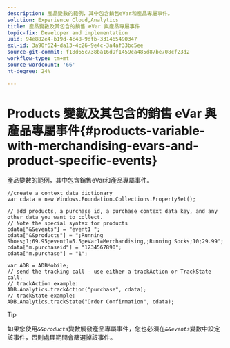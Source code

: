 ```yaml
---
description: 產品變數的範例，其中包含銷售eVar和產品專屬事件。
solution: Experience Cloud,Analytics
title: 產品變數及其包含的銷售 eVar 與產品專屬事件
topic-fix: Developer and implementation
uuid: 94e882e4-b19d-4c48-9dfb-331465490347
exl-id: 3a90f624-da13-4c26-9e4c-3a4af33bc5ee
source-git-commit: f18d65c738ba16d9f1459ca485d87be708cf23d2
workflow-type: tm+mt
source-wordcount: '66'
ht-degree: 24%

---
```


# Products 變數及其包含的銷售 eVar 與產品專屬事件{#products-variable-with-merchandising-evars-and-product-specific-events}

產品變數的範例，其中包含銷售eVar和產品專屬事件。

```
//create a context data dictionary 
var cdata = new Windows.Foundation.Collections.PropertySet(); 
  
// add products, a purchase id, a purchase context data key, and any other data you want to collect. 
// Note the special syntax for products 
cdata["&&events"] = "event1 "; 
cdata["&&products"] = ";Running Shoes;1;69.95;event1=5.5;eVar1=Merchandising,;Running Socks;10;29.99"; 
cdata["m.purchaseid"] = "1234567890"; 
cdata["m.purchase"] = "1"; 
  
var ADB = ADBMobile; 
// send the tracking call - use either a trackAction or TrackState call. 
// trackAction example: 
ADB.Analytics.trackAction("purchase", cdata); 
// trackState example: 
ADB.Analytics.trackState("Order Confirmation", cdata);
```

>[!TIP]
>
>如果您使用&#x200B;*`&&products`*&#x200B;變數觸發產品專屬事件，您也必須在&#x200B;*`&&events`*&#x200B;變數中設定該事件，否則處理期間會篩選掉該事件。
